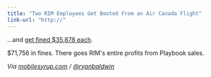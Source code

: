 ```yaml
---
title: "Two RIM Employees Get Booted From an Air Canada Flight"
link-url: "http://"
---
```

<p>...and <a href="http://www.thestar.com/business/article/1095673--drunk-rim-employees-disrupt-beijing-bound-flight?bn=1">get fined $35,878 each</a>.</p>
<p>$71,756 in fines. There goes RIM's entire profits from Playbook sales.</p>
<p><em>Via <a href="http://mobilesyrup.com/2011/12/01/two-drunk-rim-employees-get-booted-from-an-air-canada-flight-each-fined-35878/">mobilesyrup.com</a> / <a href="https://twitter.com/ryanbaldwin/status/142379015938899968">@ryanbaldwin</a></em></p>
